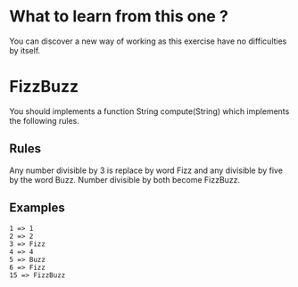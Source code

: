 # What to learn from this one ?
You can discover a new way of working as this exercise have no difficulties by itself.

# FizzBuzz

You should implements a function String compute(String) which implements the following rules.

## Rules

Any number divisible by 3 is replace by word Fizz and any divisible by five by the word Buzz. 
Number divisible by both become FizzBuzz.

 
## Examples

    1 => 1
    2 => 2
    3 => Fizz
    4 => 4
    5 => Buzz
    6 => Fizz
    15 => FizzBuzz


